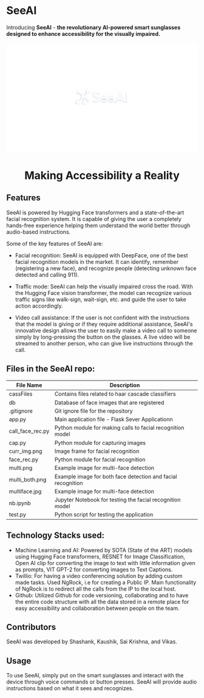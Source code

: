 # SeeAI

Introducing **SeeAI** - **the revolutionary AI-powered smart sunglasses designed to enhance accessibility for the visually impaired.**

![SeeAI Demo](SeeAI.png)
<h1 align="center"> Making Accessibility a Reality </h1>


## Features

SeeAI is powered by Hugging Face transformers and a state-of-the-art facial recognition system. It is capable of giving the user a completely hands-free experience helping them understand the world better through audio-based instructions. 

Some of the key features of SeeAI are:

- Facial recognition: SeeAI is equipped with DeepFace, one of the best facial recognition models in the market. It can identify, remember (registering a new face), and recognize people (detecting unknown face detected and calling 911).

- Traffic mode: SeeAI can help the visually impaired cross the road. With the Hugging Face vision transformer, the model can recognize various traffic signs like walk-sign, wait-sign, etc. and guide the user to take action accordingly.

- Video call assistance: If the user is not confident with the instructions that the model is giving or if they require additional assistance, SeeAI's innovative design allows the user to easily make a video call to someone simply by long-pressing the button on the glasses. A live video will be streamed to another person, who can give live instructions through the call.

## Files in the SeeAI repo:

| File Name        | Description           |
| ----------------|-----------------------|
| cassFiles        | Contains files related to haar cascade classifiers |
| db               | Database of face images that are registered |
| .gitignore       | Git ignore file for the repository |
| app.py           | Main application file - Flask Sever Applicationn |
| call_face_rec.py | Python module for making calls to facial recognition model |
| cap.py           | Python module for capturing images |
| curr_img.png     | Image frame for facial recognition |
| face_rec.py      | Python module for facial recognition |
| multi.png        | Example image for multi-face detection |
| multi_both.png   | Example image for both face detection and facial recognition |
| multiface.jpg    | Example image for multi-face detection |
| nb.ipynb         | Jupyter Notebook for testing the facial recognition model |
| test.py          | Python script for testing the application |

## Technology Stacks used:

- Machine Learning and AI: Powered by SOTA (State of the ART) models using Hugging Face transformers, RESNET for Image Classification, Open AI clip for converting the image to text with little information given as prompts, VIT GPT-2 for converting images to Text Captions. 
- Twillio: For having a video conferencing solution by adding custom made tasks. Used NgRock, i.e for creating a Public IP. Main functionality of NgRock is to redirect all the calls from the IP to the local host.
- Github: Utilized Github for code versioning, collaborating and to have the entire code structure with all the data stored in a remote place for easy accessibility and collaboration between people on the team.

## Contributors

SeeAI was developed by Shashank, Kaushik, Sai Krishna, and Vikas.

## Usage

To use SeeAI, simply put on the smart sunglasses and interact with the device through voice commands or button presses. SeeAI will provide audio instructions based on what it sees and recognizes.



